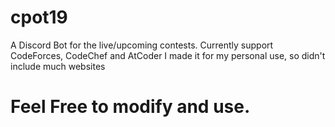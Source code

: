 # cpot19

A Discord Bot for the live/upcoming contests.
Currently support CodeForces, CodeChef and AtCoder
I made it for my personal use, so didn't include much websites

# Feel Free to modify and use.

